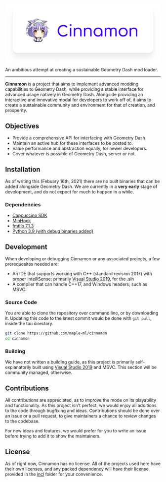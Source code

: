 <div align="center">
	<img src="https://github.com/maple-ml/cinnamon/blob/master/assets/banner-main.png?raw=true">
</div>
An ambitious attempt at creating a sustainable Geometry Dash mod loader.

----

**Cinnamon** is a project that aims to implement advanced modding capabilities to Geometry Dash, while providing a stable interface for advanced usage natively in Geometry Dash. Alongside providing an interactive and innovative modal for developers to work off of, it aims to create a sustainable community and environment for that of creation, and prosperity.

## Objectives
* Provide a comprehensive API for interfacing with Geometry Dash.
* Maintain an active hub for these interfaces to be posted to.
* Value performance and abstraction equally, for newer developers.
* Cover whatever is possible of Geometry Dash, server or not.

## Installation
As of writing this (Febuary 16th, 2021) there are no built binaries that can be added alongside Geometry Dash. We are currently in a **very early** stage of development, and do not expect for much to happen in a while.

### Dependencies
* [Cappuccino SDK](https://github.com/AndreNIH/CappuccinoSDK)
* [MinHook](https://github.com/TsudaKageyu/minhook/)
* [fmtlib 7.1.3](https://github.com/fmtlib/fmt)
* [Python 3.9 (with debug binaries added)](https://www.python.org/downloads/)

## Development
When developing or debugging Cinnamon or any associated projects, a few prerequesites needed are:
* An IDE that supports working with C++ (standard revision 2017) with proper IntelliSense; primarily [Visual Studio 2019](https://visualstudio.microsoft.com/vs/), for the .sln
* A compiler that can handle C++17, and Windows headers; such as MSVC.

### Source Code
You are able to clone the repository over command line, or by downloading it. Updating this code to the latest commit would be done with `git pull`, inside the tau directory.
```sh
git clone https://github.com/maple-ml/cinnamon
cd cinnamon
```

### Building
We have not written a building guide, as this project is primarily self-explanatorily built using [Visual Studio 2019](https://visualstudio.microsoft.com/vs/) and MSVC.
This section will be community managed, otherwise.

## Contributions
All contributions are appreciated, as to improve the mode on its playability and functionality. As this project isn't perfect, we would enjoy all additions to the code through bugfixing and ideas. Contributions should be done over an issue or a pull request, to give maintainers a chance to review changes to the codebase.

For new ideas and features, we would prefer for you to write an issue before trying to add it to show the maintainers.

## License
As of right now, Cinnamon has no license. All of the projects used here have their own licenses, and any packed dependency will have their license provided in the [incl](https://github.com/maple-ml/cinnamon/tree/master/incl) folder for your convenience.